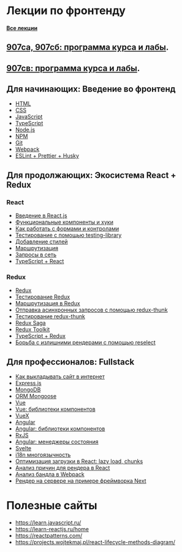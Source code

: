 # Лекции по фронтенду 
#### [Все лекции](https://dmitryweiner.github.io/lectures/)

## [907са, 907сб: программа курса и лабы](907са-907сб.md).
## [907св: программа курса и лабы](907св.md).

## Для начинающих: Введение во фронтенд
* [HTML](https://dmitryweiner.github.io/lectures/Basic%20-%20HTML.html)
* [CSS](https://dmitryweiner.github.io/lectures/Basic%20-%20CSS.html)
* [JavaScript](https://dmitryweiner.github.io/lectures/Basic%20-%20JS.html)
* [TypeScript](https://dmitryweiner.github.io/lectures/Basic%20-%20TypeScript.html)
* [Node.js](https://dmitryweiner.github.io/lectures/Basic%20-%20Nodejs.html)
* [NPM](https://dmitryweiner.github.io/lectures/Basic%20-%20NPM.html)
* [Git](https://dmitryweiner.github.io/lectures/Basic%20-%20Git.html)
* [Webpack](https://dmitryweiner.github.io/lectures/Basic%20-%20Webpack.html#/)
* [ESLint + Prettier + Husky](https://github.com/dmitryweiner/lectures/raw/main/old/%D0%9B%D0%B5%D0%BA%D1%86%D0%B8%D1%8F%20eslint%20prettier%20husky.pptx)

## Для продолжающих: Экосистема React + Redux

### React
* [Введение в React.js](https://dmitryweiner.github.io/lectures/React%20-%20Basic.html#/)
* [Функциональные компоненты и хуки](https://dmitryweiner.github.io/lectures/React%20-%20Hooks.html#/)
* [Как работать с формами и контролами](https://dmitryweiner.github.io/lectures/React%20-%20Form%20controls.html#/)
* [Тестирование с помощью testing-library](https://dmitryweiner.github.io/lectures/React%20-%20Testing%20components.html#/)
* [Добавление стилей](https://dmitryweiner.github.io/lectures/React%20-%20Styles%20and%20assets.html#/)
* [Маршрутизация](https://dmitryweiner.github.io/lectures/React%20-%20Router.html#/)
* [Запросы в сеть](https://dmitryweiner.github.io/lectures/React%20-%20Fetch.html#/)
* [TypeScript + React](https://dmitryweiner.github.io/lectures/React%20-%20TypeScript%20with%20React.html#/)

### Redux
* [Redux](https://dmitryweiner.github.io/lectures/Redux%20-%20Basic.html#/)
* [Тестирование Redux](https://dmitryweiner.github.io/lectures/Redux%20-%20Testing%20Redux.html#/)
* [Маршрутизация в Redux](https://dmitryweiner.github.io/lectures/Redux%20-%20Router.html)
* [Отправка асинхронных запросов с помощью redux-thunk](https://dmitryweiner.github.io/lectures/Redux%20-%20Redux%20Thunk.html#/)
* [Тестирование redux-thunk](https://dmitryweiner.github.io/lectures/Redux%20-%20Testing%20Redux%20Thunk.html#/)
* [Redux Saga](https://dmitryweiner.github.io/lectures/Redux%20-%20Redux%20Saga.html#/)
* [Redux Toolkit](https://dmitryweiner.github.io/lectures/Redux%20-%20Redux%20Toolkit.html#/)
* [TypeScript + Redux](https://dmitryweiner.github.io/lectures/Redux%20-%20TypeScript%20with%20Redux.html#/)
* [Борьба с излишними рендерами с помощью reselect](https://dmitryweiner.github.io/lectures/Redux%20-%20UseMemo%20reselect.html#/)

## Для профессионалов: Fullstack
* [Как выкладывать сайт в интернет](https://dmitryweiner.github.io/lectures/Deploy.html#/)
* [Express.js](https://dmitryweiner.github.io/lectures/Express.html#/)
* [MongoDB](https://dmitryweiner.github.io/lectures/Mongo.html#/)
* [ORM Mongoose](https://dmitryweiner.github.io/lectures/Mongoose.html#/)
* [Vue](https://dmitryweiner.github.io/lectures/Vue.html#/)
* [Vue: библиотеки компонентов](https://dmitryweiner.github.io/lectures/Vue%20-%20UI%20Libraries.html#/)
* [VueX](https://dmitryweiner.github.io/lectures/Vue%20-%20VueX.html#/)
* [Angular](https://dmitryweiner.github.io/lectures/Angular.html#/)
* [Angular: библиотеки компонентов](https://dmitryweiner.github.io/lectures/Angular%20-%20UI%20Libraries.html#/)
* [RxJS](https://dmitryweiner.github.io/lectures/RxJS.html#/)
* [Angular: менеджеры состояния](https://dmitryweiner.github.io/lectures/Angular%20-%20State%20Managers.html#/)
* [Svelte](https://github.com/dmitryweiner/lectures/raw/main/old/%D0%98%D0%BD%D1%82%D0%B5%D1%80%D1%84%D0%B5%D0%B9%D1%81%D1%8B/%D0%98%D0%BD%D1%82%D0%B5%D1%80%D1%84%D0%B5%D0%B9%D1%81%D1%8B%20%D0%9B%D0%B5%D0%BA%D1%86%D0%B8%D1%8F%20Svelte.pptx)
* [i18n многоязычность]()
* [Оптимизация загрузки в React: lazy load, chunks]()
* [Анализ причин для рендера в React]()
* [Анализ бандла в Webpack]()
* [Рендер на сервере на примере фреймворка Next]()

# Полезные сайты
* https://learn.javascript.ru/
* https://learn-reactjs.ru/home
* https://reactpatterns.com/
* https://projects.wojtekmaj.pl/react-lifecycle-methods-diagram/


